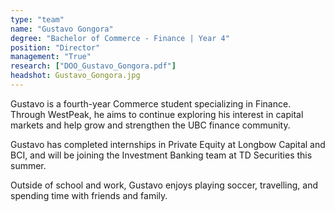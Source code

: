 ```yaml
---
type: "team"
name: "Gustavo Gongora"
degree: "Bachelor of Commerce - Finance | Year 4"
position: "Director"
management: "True"
research: ["DOO_Gustavo_Gongora.pdf"]
headshot: Gustavo_Gongora.jpg
---
```


Gustavo is a fourth-year Commerce student specializing in Finance. Through WestPeak, he aims to continue exploring his interest in capital markets and help grow and strengthen the UBC finance community.

Gustavo has completed internships in Private Equity at Longbow Capital and BCI, and will be joining the Investment Banking team at TD Securities this summer.

Outside of school and work, Gustavo enjoys playing soccer, travelling, and spending time with friends and family.
